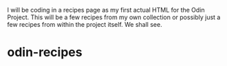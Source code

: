 I will be coding in a recipes page as my first actual 
HTML  for the Odin Project. 
This will be a few recipes from my own collection or possibly
just a few recipes from within the project itself. We shall see.
# odin-recipes